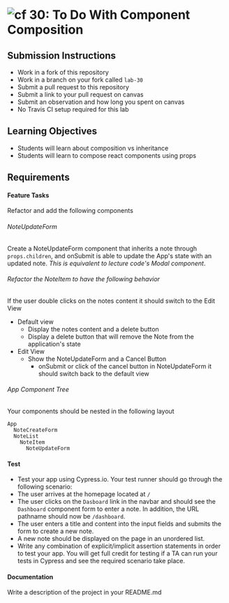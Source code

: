 ![cf](http://i.imgur.com/7v5ASc8.png) 30: To Do With Component Composition
===

## Submission Instructions
  * Work in a fork of this repository
  * Work in a branch on your fork called `lab-30`
  * Submit a pull request to this repository
  * Submit a link to your pull request on canvas
  * Submit an observation and how long you spent on canvas 
  * No Travis CI setup required for this lab
  
## Learning Objectives  
* Students will learn about composition vs inheritance
* Students will learn to compose react components using props

## Requirements  
 
#### Feature Tasks 
Refactor and add the following components 

###### NoteUpdateForm 
Create a NoteUpdateForm component that inherits a note through `props.children`, and onSubmit is able to update the App's state with an updated note. *This is equivalent to lecture code's Modal component*.

###### Refactor the NoteItem to have the following behavior
If the user double clicks on the notes content it should switch to the Edit View  
* Default view  
  * Display the notes content and a delete button
  * Display a delete button that will remove the Note from the application's state
* Edit View 
  * Show the NoteUpdateForm and a Cancel Button
    * onSubmit or click of the cancel button in NoteUpdateForm it should switch back to the default view

###### App Component Tree
Your components should be nested in the following layout  
``` 
App
  NoteCreateForm
  NoteList
    NoteItem
      NoteUpdateForm
```

#### Test
* Test your app using Cypress.io. Your test runner should go through the following scenario:
 * The user arrives at the homepage located at `/`
 * The user clicks on the `Dasboard` link in the navbar and should see the `Dashboard` component form to enter a note. In addition, the URL pathname should now be `/dashboard`.
 * The user enters a title and content into the input fields and submits the form to create a new note.
 * A new note should be displayed on the page in an unordered list.
* Write any combination of explicit/implicit assertion statements in order to test your app. You will get full credit for testing if a TA can run your tests in Cypress and see the required scenario take place. 

#### Documentation  
Write a description of the project in your README.md
